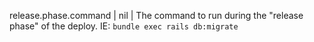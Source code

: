 release.phase.command | nil | The command to run during the "release phase" of the deploy. IE: `bundle exec rails db:migrate`